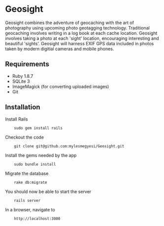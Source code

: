 # Geosight

Geosight combines the adventure of geocaching with the art of photography using upcoming photo geotagging technology. Traditional geocaching involves writing in a log book at each cache location. Geosight involves taking a photo at each 'sight' location, encouraging interesting and beautiful 'sights'. Geosight will harness EXIF GPS data included in photos taken by modern digitial cameras and mobile phones.

## Requirements

* Ruby 1.8.7
* SQLite 3
* ImageMagick (for converting uploaded images)
* Git

## Installation

Install Rails

        sudo gem install rails

Checkout the code

        git clone git@github.com:mylesmegyesi/Geosight.git

Install the gems needed by the app

        sudo bundle install

Migrate the database

        rake db:migrate

You should now be able to start the server

        rails server

In a browser, navigate to

        http://localhost:3000
